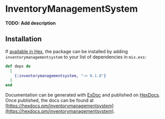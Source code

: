 # InventoryManagementSystem

**TODO: Add description**

## Installation

If [available in Hex](https://hex.pm/docs/publish), the package can be installed
by adding `inventorymanagementsystem` to your list of dependencies in `mix.exs`:

```elixir
def deps do
  [
    {:inventorymanagementsystem, "~> 0.1.0"}
  ]
end
```

Documentation can be generated with [ExDoc](https://github.com/elixir-lang/ex_doc)
and published on [HexDocs](https://hexdocs.pm). Once published, the docs can
be found at [https://hexdocs.pm/inventorymanagementsystem](https://hexdocs.pm/inventorymanagementsystem).

